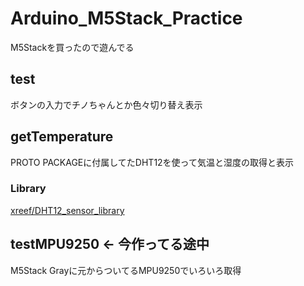 # Arduino_M5Stack_Practice
M5Stackを買ったので遊んでる
## test
ボタンの入力でチノちゃんとか色々切り替え表示
## getTemperature
PROTO PACKAGEに付属してたDHT12を使って気温と湿度の取得と表示
### Library
<a href="https://github.com/xreef/DHT12_sensor_library">xreef/DHT12_sensor_library</a>
## testMPU9250 <- 今作ってる途中
M5Stack Grayに元からついてるMPU9250でいろいろ取得
